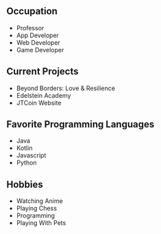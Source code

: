 ## Occupation
- Professor
- App Developer
- Web Developer
- Game Developer

## Current Projects
- Beyond Borders: Love & Resilience
- Edelstein Academy
- JTCoin Website

## Favorite Programming Languages
- Java
- Kotlin
- Javascript
- Python

## Hobbies
- Watching Anime
- Playing Chess
- Programming
- Playing With Pets
